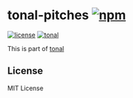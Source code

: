 # tonal-pitches [![npm](https://img.shields.io/npm/v/tonal-pitches.svg)](https://www.npmjs.com/package/tonal-pitches)

[![license](https://img.shields.io/npm/l/tonal-pitches.svg)](https://www.npmjs.com/package/tonal-pitches)
[![tonal](https://img.shields.io/badge/tonal-tonal--pitches-yellow.svg)](https://www.npmjs.com/package/tonal)

This is part of [tonal](https://www.npmjs.com/package/tonal)

## License

MIT License
